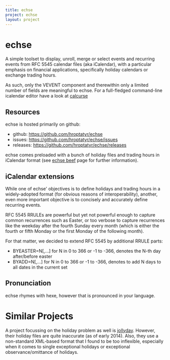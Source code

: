 ```yaml
---
title: echse
project: echse
layout: project
---
```


echse
=====

A simple toolset to display, unroll, merge or select events and
recurring events from RFC 5545 calendar files (aka iCalendar), with a
particular emphasis on financial applications, specifically holiday
calendars or exchange trading hours.

As such, only the VEVENT component and therewithin only a limited number
of fields are meaningful to echse.  For a full-fledged command-line
icalendar editor have a look at [calcurse][1]

Resources
---------
echse is hosted primarily on github:

+ github: <https://github.com/hroptatyr/echse>
+ issues: <https://github.com/hroptatyr/echse/issues>
+ releases: <https://github.com/hroptatyr/echse/releases>

echse comes preloaded with a bunch of holiday files and trading hours in
iCalendar format (see [echse beef][2] page for further information).

iCalendar extensions
--------------------
While one of echse' objectives is to define holidays and trading hours
in a widely-adopted format (for obvious reasons of interoperability),
another, even more important objective is to concisely and accurately
define recurring events.

RFC 5545 RRULEs are powerful but yet not powerful enough to capture
common recurrences such as Easter, or too verbose to capture recurrences
like the weekday after the fourth Sunday every month (which is either
the fourth or fifth Monday or the first Monday of the following month).

For that matter, we decided to extend RFC 5545 by additional RRULE
parts:

+ BYEASTER=N[,...]  for N in 0 to 366 or -1 to -366, denotes the N-th
  day after/before easter
+ BYADD=N[,...]  for N in 0 to 366 or -1 to -366, denotes to add N days
  to all dates in the current set

Pronunciation
-------------
echse rhymes with hexe, however that is pronounced in your language.

Similar Projects
================

A project focussing on the holiday problem as well is [jollyday][3].
However, their holiday files are quite inaccurate (as of early 2014).
Also, they use a non-standard XML-based format that I found to be too
inflexible, especially when it comes to single exceptional holidays or
exceptional observance/omittance of holidays.

  [1]: http://calcurse.org
  [2]: http://www.fresse.org/echse/beef.html
  [3]: http://jollyday.sourceforge.net/
